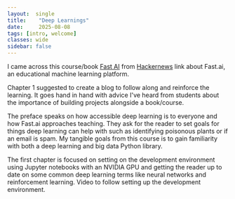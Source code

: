 ```yaml
---
layout:  single 
title:    "Deep Learnings"
date:     2025-08-08 
tags: [intro, welcome]
classes: wide 
sidebar: false 
---
```


I came across this course/book [Fast AI](https://course.fast.ai/) from [Hackernews](news.ycombinator.com) link about Fast.ai, an educational machine learning platform. 

Chapter 1 suggested to create a blog to follow along and reinforce the learning. It goes hand in hand with advice I've heard from students about the importance of building projects alongside a book/course.

The preface speaks on how accessible deep learning is to everyone and how Fast.ai approaches teaching. They ask for the reader to set goals for things deep learning can help with such as identifying poisonous plants or if an email is spam. My tangible goals from this course is to gain familiarity with both a deep learning and big data Python library.

The first chapter is focused on setting on the development environment using Jupyter notebooks with an NVIDIA GPU and getting the reader up to date on some common deep learning terms like neural networks and reinforcement learning. Video to follow setting up the development environment.  
